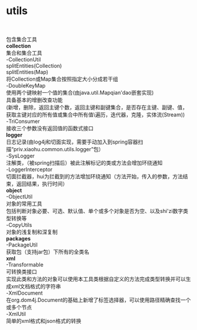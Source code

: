 # <h1>utils</h1><br/>
包含集合工具<br/>
<b>collection</b><br/>
  集合和集合工具<br/>
  -CollectionUtil<br/>
    splitEntities(Collection)<br/>
    splitEntities(Map)<br/>
      将Collection或Map集合按照指定大小分成若干组<br/>
  -DoubleKeyMap<br/>
    使用两个键映射一个值的集合(由java.util.Mapqian'dao嵌套实现)<br/>
    具备基本的增删改查功能<br/>
      (新增，删除，返回主键个数，返回主键和副键集合，是否存在主键、副键、值，<br/>
        获取主键对应的所有值或集合中所有值\遍历，迭代器，克隆，实体流(Stream<Entry>))<br/>
  -TriConsumer<br/>
    接收三个参数没有返回值的函数式接口<br/>
<b>logger</b><br/>
  日志记录(由log4j和切面实现，需要手动加入到spring容器扫描“priv.xiaohu.common.utils.logger”包）<br/>
  -SysLogger<br/>
    注解类，（被spring扫描后）被此注解标记的类或方法会增加环绕通知<br/>
  -LoggerInterceptor<br/>
    切面拦截器，hui为拦截到的方法增加环绕通知（方法开始，传入的参数，方法结束，返回结果，执行时间）<br/>
<b>object</b><br/>
  -ObjectUtil<br/>
    对象的常用工具<br/>
    包括判断对象必要、可选、默认值、单个或多个对象是否为空、以及shi'zi数字类型转换等<br/>
  -CopyUtils<br/>
    对象的浅复制和深复制<br/>
<b>packages</b><br/>
  -PackageUtil<br/>
    获取包（支持jar包）下所有的全类名<br/>
<b>xml</b><br/>
  -Transformable<br/>
    可转换类接口<br/>
      实现此类和方法的对象可以使用本工具类根据自定义的方法完成类型转换并可以生成xml文档格式的字符串<br/>
  -XmlDocument<br/>
    在org.dom4j.Document的基础上新增了标签选择器，可以使用路径精确查找一个或多个节点<br/>
  -XmlUtil<br/>
    简单的xml格式和json格式的转换<br/>
  
